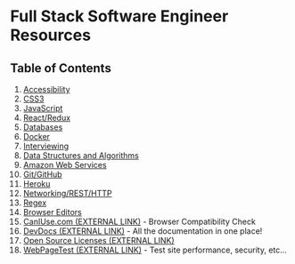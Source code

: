 # Full Stack Software Engineer Resources

## Table of Contents

1. [Accessibility](./accessibility-resources.md)
1. [CSS3](./css-resources.md)
1. [JavaScript](./javascript-resources.md)
1. [React/Redux](./react-redux-resources.md)
1. [Databases](./database-resources.md)
1. [Docker](./docker-resources.md)
1. [Interviewing](./interviewing-resources.md)
1. [Data Structures and Algorithms](./dsa-resources.md)
1. [Amazon Web Services](./aws-resources.md)
1. [Git/GitHub](./git-resources.md)
1. [Heroku](./heroku-resources.md)
1. [Networking/REST/HTTP](./networking-resources.md)
1. [Regex](./regex-resources.md)
1. [Browser Editors](./browser-editor-resources.md)
1. [CanIUse.com (EXTERNAL LINK)](https://caniuse.com/) - Browser Compatibility Check
1. [DevDocs (EXTERNAL LINK)](https://devdocs.io/) - All the documentation in one place!
1. [Open Source Licenses (EXTERNAL LINK)](https://choosealicense.com/)
1. [WebPageTest (EXTERNAL LINK)](https://www.webpagetest.org/) - Test site performance, security, etc...
